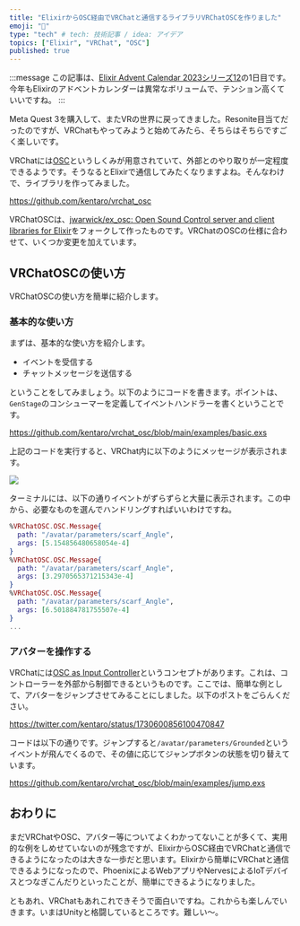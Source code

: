 ```yaml
---
title: "ElixirからOSC経由でVRChatと通信するライブラリVRChatOSCを作りました"
emoji: "🎉"
type: "tech" # tech: 技術記事 / idea: アイデア
topics: ["Elixir", "VRChat", "OSC"]
published: true
---
```


:::message
この記事は、[Elixir Advent Calendar 2023シリーズ12](https://qiita.com/advent-calendar/2023/elixir)の1日目です。今年もElixirのアドベントカレンダーは異常なボリュームで、テンション高くていいですね。
:::

Meta Quest 3を購入して、またVRの世界に戻ってきました。Resonite目当てだったのですが、VRChatもやってみようと始めてみたら、そちらはそちらですごく楽しいです。

VRChatには[OSC](https://docs.vrchat.com/docs/osc-overview)というしくみが用意されていて、外部とのやり取りが一定程度できるようです。そうなるとElixirで通信してみたくなりますよね。そんなわけで、ライブラリを作ってみました。

https://github.com/kentaro/vrchat_osc

VRChatOSCは、[jwarwick/ex_osc: Open Sound Control server and client libraries for Elixir](https://github.com/jwarwick/ex_osc)をフォークして作ったものです。VRChatのOSCの仕様に合わせて、いくつか変更を加えています。

## VRChatOSCの使い方

VRChatOSCの使い方を簡単に紹介します。

### 基本的な使い方

まずは、基本的な使い方を紹介します。

- イベントを受信する
- チャットメッセージを送信する

ということをしてみましょう。以下のようにコードを書きます。ポイントは、`GenStage`のコンシューマーを定義してイベントハンドラーを書くということです。

https://github.com/kentaro/vrchat_osc/blob/main/examples/basic.exs

上記のコードを実行すると、VRChat内に以下のようにメッセージが表示されます。

![](https://github.com/kentaro/vrchat_osc/raw/main/examples/basic-result.png)

ターミナルには、以下の通りイベントがずらずらと大量に表示されます。この中から、必要なものを選んでハンドリングすればいいわけですね。

```elixir
%VRChatOSC.OSC.Message{
  path: "/avatar/parameters/scarf_Angle",
  args: [5.154856480658054e-4]
}
%VRChatOSC.OSC.Message{
  path: "/avatar/parameters/scarf_Angle",
  args: [3.2970565371215343e-4]
}
%VRChatOSC.OSC.Message{
  path: "/avatar/parameters/scarf_Angle",
  args: [6.501884781755507e-4]
}
...
```

### アバターを操作する

VRChatには[OSC as Input Controller](https://docs.vrchat.com/docs/osc-as-input-controller)というコンセプトがあります。これは、コントローラーを外部から制御できるというものです。ここでは、簡単な例として、アバターをジャンプさせてみることにしました。以下のポストをごらんください。

https://twitter.com/kentaro/status/1730600856100470847

コードは以下の通りです。ジャンプすると`/avatar/parameters/Grounded`というイベントが飛んでくるので、その値に応じてジャンプボタンの状態を切り替えています。

https://github.com/kentaro/vrchat_osc/blob/main/examples/jump.exs

## おわりに

まだVRChatやOSC、アバター等についてよくわかってないことが多くて、実用的な例をしめせていないのが残念ですが、ElixirからOSC経由でVRChatと通信できるようになったのは大きな一歩だと思います。Elixirから簡単にVRChatと通信できるようになったので、PhoenixによるWebアプリやNervesによるIoTデバイスとつなぎこんだりといったことが、簡単にできるようになりました。

ともあれ、VRChatもあれこれできそうで面白いですね。これからも楽しんでいきます。いまはUnityと格闘しているところです。難しい～。
